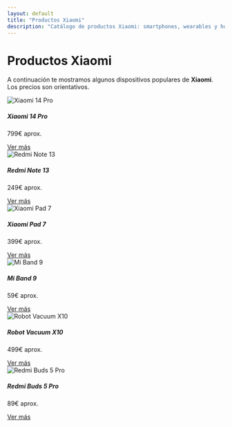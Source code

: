 ```yaml
---
layout: default
title: "Productos Xiaomi"
description: "Catálogo de productos Xiaomi: smartphones, wearables y hogar inteligente"
---
```

# Productos Xiaomi

A continuación te mostramos algunos dispositivos populares de **Xiaomi**. Los precios son orientativos.

<div class="row row-cols-1 row-cols-md-3 g-4">
  <div class="col">
    <div class="card h-100">
      <img src="https://via.placeholder.com/300" class="card-img-top" alt="Xiaomi 14 Pro">
      <div class="card-body text-center">
        <h5 class="card-title">Xiaomi 14 Pro</h5>
        <p class="card-text">799€ aprox.</p>
        <a href="#" class="btn btn-primary">Ver más</a>
      </div>
    </div>
  </div>
  <div class="col">
    <div class="card h-100">
      <img src="https://via.placeholder.com/300" class="card-img-top" alt="Redmi Note 13">
      <div class="card-body text-center">
        <h5 class="card-title">Redmi Note 13</h5>
        <p class="card-text">249€ aprox.</p>
        <a href="#" class="btn btn-primary">Ver más</a>
      </div>
    </div>
  </div>
  <div class="col">
    <div class="card h-100">
      <img src="https://via.placeholder.com/300" class="card-img-top" alt="Xiaomi Pad 7">
      <div class="card-body text-center">
        <h5 class="card-title">Xiaomi Pad 7</h5>
        <p class="card-text">399€ aprox.</p>
        <a href="#" class="btn btn-primary">Ver más</a>
      </div>
    </div>
  </div>
  <div class="col">
    <div class="card h-100">
      <img src="https://via.placeholder.com/300" class="card-img-top" alt="Mi Band 9">
      <div class="card-body text-center">
        <h5 class="card-title">Mi Band 9</h5>
        <p class="card-text">59€ aprox.</p>
        <a href="#" class="btn btn-primary">Ver más</a>
      </div>
    </div>
  </div>
  <div class="col">
    <div class="card h-100">
      <img src="https://via.placeholder.com/300" class="card-img-top" alt="Robot Vacuum X10">
      <div class="card-body text-center">
        <h5 class="card-title">Robot Vacuum X10</h5>
        <p class="card-text">499€ aprox.</p>
        <a href="#" class="btn btn-primary">Ver más</a>
      </div>
    </div>
  </div>
  <div class="col">
    <div class="card h-100">
      <img src="https://via.placeholder.com/300" class="card-img-top" alt="Redmi Buds 5 Pro">
      <div class="card-body text-center">
        <h5 class="card-title">Redmi Buds 5 Pro</h5>
        <p class="card-text">89€ aprox.</p>
        <a href="#" class="btn btn-primary">Ver más</a>
      </div>
    </div>
  </div>
</div>
